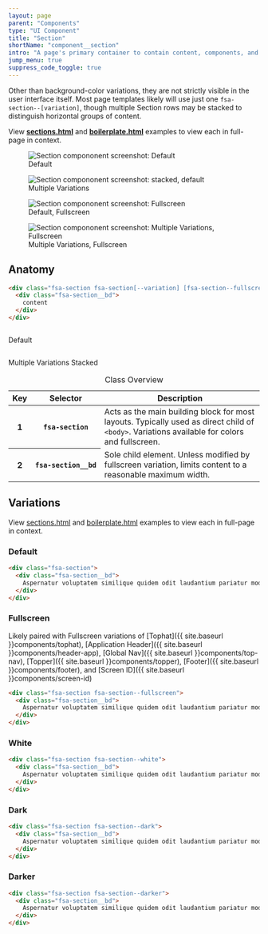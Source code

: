 ```yaml
---
layout: page
parent: "Components"
type: "UI Component"
title: "Section"
shortName: "component__section"
intro: "A page's primary container to contain content, components, and layout."
jump_menu: true
suppress_code_toggle: true
---
```


Other than background-color variations, they are not strictly visible in the user interface itself. Most page templates likely will use just one `fsa-section--[variation]`, though multiple Section rows may be stacked to distinguish horizontal groups of content.

<aside>
  <div class="fsa-alert fsa-alert--info fsa-alert--no-icon">
    <div class="fsa-alert__body">
      <p class="fsa-alert__text">View <strong><a href="http://usda-fsa.github.io/fsa-style/sections.html" target="_blank">sections.html</a></strong> and <strong><a href="http://usda-fsa.github.io/fsa-style/boilerplate.html" target="_blank">boilerplate.html</a></strong> examples to view each in full-page in context.</p>
    </div>
  </div>
</aside>

<div class="ds-preview">
  <div class="fsa-grid">
    <div class="fsa-grid__1 fsa-grid__1/2@m">
      <figure class="fsa-m-b--m">
        <img class="ds-screen" src="{{ site.baseurl }}img/screen-section--default.png" alt="Section compononent screenshot: Default">
        <figcaption>Default</figcaption>
      </figure>
    </div>
    <div class="fsa-grid__1 fsa-grid__1/2@m">
      <figure class="fsa-m-b--m">
        <img class="ds-screen" src="{{ site.baseurl }}img/screen-section--stacked-default.png" alt="Section compononent screenshot: stacked, default">
        <figcaption>Multiple Variations</figcaption>
      </figure>
    </div>
    <div class="fsa-grid__1 fsa-grid__1/2@m">
      <figure class="fsa-m-b--m">
        <img class="ds-screen" src="{{ site.baseurl }}img/screen-section--fullscreen.png" alt="Section compononent screenshot: Fullscreen">
        <figcaption>Default, Fullscreen</figcaption>
      </figure>
    </div>
    <div class="fsa-grid__1 fsa-grid__1/2@m">
      <figure class="fsa-m-b--m">
        <img class="ds-screen" src="{{ site.baseurl }}img/screen-section--stacked-fullscreen.png" alt="Section compononent screenshot: Multiple Variations, Fullscreen">
        <figcaption>Multiple Variations, Fullscreen</figcaption>
      </figure>
    </div>
  </div>
</div>

## Anatomy

```html
<div class="fsa-section fsa-section[--variation] [fsa-section--fullscreen]">
  <div class="fsa-section__bd">
    content
  </div>
</div>
```
<div class="ds-preview">
  <div class="fsa-grid">
    <div class="fsa-grid__1 fsa-grid__1/2@m">
      <figure>
        <a href="{{ site.baseurl }}img/screen-section--structure.png"><img class="ds-screen" src="{{ site.baseurl }}img/screen-section--structure.png" alt=""></a>
      </figure>
      <figcaption>Default</figcaption>
    </div>
    <div class="fsa-grid__1 fsa-grid__1/2@m">
      <figure>
        <a href="{{ site.baseurl }}img/screen-section--structure.png"><img class="ds-screen" src="{{ site.baseurl }}img/screen-section-stacked--structure.png" alt=""></a>
      </figure>
      <figcaption>Multiple Variations Stacked</figcaption>
    </div>
  </div>
</div>

<table class="fsa-table fsa-table--responsive fsa-table--responsive-horizontal fsa-m--none">
  <caption class="fsa-sr-only">Class Overview</caption>
  <thead>
    <th scope="col">Key</th>
    <th scope="col">Selector</th>
    <th scope="col">Description</th>
  </thead>
  <tbody>
    <tr>
      <th aria-label="Key">1</th>
      <th aria-label="Selector"><code style="white-space: nowrap;">fsa-section</code></th>
      <td aria-label="Description">Acts as the main building block for most layouts. Typically used as direct child of <code>&lt;body&gt;</code>. Variations available for colors and fullscreen.</td>
    </tr>
    <tr>
      <th aria-label="Key">2</th>
      <th aria-label="Selector"><code style="white-space: nowrap;">fsa-section__bd</code></th>
      <td aria-label="Description">Sole child element. Unless modified by fullscreen variation, limits content to a reasonable maximum width.</td>
    </tr>
  </tbody>
</table>

## Variations

View <a href="http://usda-fsa.github.io/fsa-style/sections.html" target="_blank">sections.html</a> and <a href="http://usda-fsa.github.io/fsa-style/boilerplate.html" target="_blank">boilerplate.html</a> examples to view each in full-page in context.

### Default
```html
<div class="fsa-section">
  <div class="fsa-section__bd">
    Aspernatur voluptatem similique quidem odit laudantium pariatur modi illum officiis recusandae! Dolores odio dicta repellat similique numquam officiis repudiandae corrupti exercitationem consequatur!
  </div>
</div>
```

### Fullscreen
Likely paired with Fullscreen variations of
[Tophat]({{ site.baseurl }}components/tophat),
[Application Header]({{ site.baseurl }}components/header-app),
[Global Nav]({{ site.baseurl }}components/top-nav),
[Topper]({{ site.baseurl }}components/topper),
[Footer]({{ site.baseurl }}components/footer),
and
[Screen ID]({{ site.baseurl }}components/screen-id)

```html
<div class="fsa-section fsa-section--fullscreen">
  <div class="fsa-section__bd">
    Aspernatur voluptatem similique quidem odit laudantium pariatur modi illum officiis recusandae! Dolores odio dicta repellat similique numquam officiis repudiandae corrupti exercitationem consequatur consequuntur quia officiis impedit voluptate neque dolores itaque dolore provident, optio obcaecati deleniti ipsa voluptates ipsam minus cumque rerum fugit officia.
  </div>
</div>
```

### White
```html
<div class="fsa-section fsa-section--white">
  <div class="fsa-section__bd">
    Aspernatur voluptatem similique quidem odit laudantium pariatur modi illum officiis recusandae! Dolores odio dicta repellat similique numquam officiis repudiandae corrupti exercitationem consequatur!
  </div>
</div>
```

### Dark
```html
<div class="fsa-section fsa-section--dark">
  <div class="fsa-section__bd">
    Aspernatur voluptatem similique quidem odit laudantium pariatur modi illum officiis recusandae! Dolores odio dicta repellat similique numquam officiis repudiandae corrupti exercitationem consequatur!
  </div>
</div>
```

### Darker
```html
<div class="fsa-section fsa-section--darker">
  <div class="fsa-section__bd">
    Aspernatur voluptatem similique quidem odit laudantium pariatur modi illum officiis recusandae! Dolores odio dicta repellat similique numquam officiis repudiandae corrupti exercitationem consequatur!
  </div>
</div>
```
